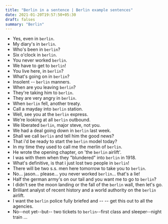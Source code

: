 ```yaml
---
title: "Berlin in a sentence | Berlin example sentences"
date: 2021-01-20T19:57:50+05:30
draft: falses
summary: "Berlin"
---
```

- Yes, even in `berlin`.
- My diary's in `berlin`.
- Who's been in `berlin`?
- Six o'clock in `berlin`.
- You never worked `berlin`.
- We have to get to `berlin`!
- You live here, in `berlin`?
- What's going on in `berlin`?
- Insolent -- `berlin` manners.
- When are you leaving `berlin`?
- They're taking him to `berlin`.
- They are very angry in `berlin`.
- When `berlin` fell, another treaty.
- Call a mayday into `berlin` station.
- Well, see you at the `berlin` express.
- We're looking at all `berlin` outbound.
- We liberated `berlin`, major steve, not you.
- We had a deal going down in `berlin` last week.
- Shall we call `berlin` and tell him the good news?
- That i'd be ready to start the `berlin` model today?
- In my time they used to call me the merlin of `berlin`.
- He wrote the opening chapter, on 'the `berlin` airlift'.
- I was with them when they "blundered" into `berlin` in 1918.
- What's definitive, is that i just lost two people in `berlin`!
- There will be two s.s. men here tomorrow to take you to `berlin`.
- No... jason... please... you never worked `berlin`... that's a lie!
- Half the german army's on our tail and you want me to go to `berlin`?
- I didn't see the moon landing or the fall of the `berlin` wall, then let's go.
- Brilliant analyst of recent history and a world authority on the `berlin` airlift.
- I want the `berlin` police fully briefed and -- -- get this out to all the agencies.
- No--not yet--but-- two tickets to `berlin`--first class and sleeper--night train ...
                 
